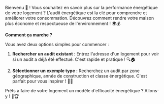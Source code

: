 Bienvenu 👋 ! Vous souhaitez en savoir plus sur la performance énergétique de votre logement ? L'audit énergétique est la clé pour comprendre et améliorer votre consommation. Découvrez comment rendre votre maison plus économe et respectueuse de l'environnement ! 🌍💰

**Comment ça marche ?**

Vous avez deux options simples pour commencer :

1. **Rechercher un audit existant** : Entrez l'adresse d'un logement pour voir si un audit a déjà été effectué. C'est rapide et pratique ! 🔍🏠

2. **Sélectionner un exemple type** : Recherchez un audit par zone géographique, année de construction et classe énergétique. C'est parfait pour vous inspirer ! 🌟🏡

Prêts à faire de votre logement un modèle d'efficacité énergétique ? Allons-y ! 💪🏆
